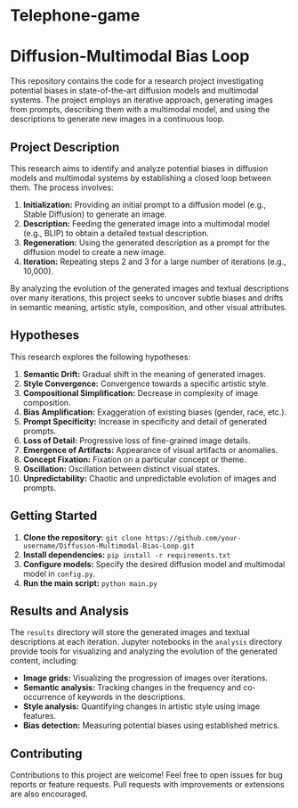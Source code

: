 # Telephone-game

# Diffusion-Multimodal Bias Loop

This repository contains the code for a research project investigating potential biases in state-of-the-art diffusion models and multimodal systems. The project employs an iterative approach, generating images from prompts, describing them with a multimodal model, and using the descriptions to generate new images in a continuous loop.

## Project Description

This research aims to identify and analyze potential biases in diffusion models and multimodal systems by establishing a closed loop between them. The process involves:

1. **Initialization:** Providing an initial prompt to a diffusion model (e.g., Stable Diffusion) to generate an image.
2. **Description:** Feeding the generated image into a multimodal model (e.g., BLIP) to obtain a detailed textual description.
3. **Regeneration:** Using the generated description as a prompt for the diffusion model to create a new image.
4. **Iteration:** Repeating steps 2 and 3 for a large number of iterations (e.g., 10,000).

By analyzing the evolution of the generated images and textual descriptions over many iterations, this project seeks to uncover subtle biases and drifts in semantic meaning, artistic style, composition, and other visual attributes.

## Hypotheses

This research explores the following hypotheses:

1. **Semantic Drift:**  Gradual shift in the meaning of generated images.
2. **Style Convergence:** Convergence towards a specific artistic style.
3. **Compositional Simplification:** Decrease in complexity of image composition.
4. **Bias Amplification:** Exaggeration of existing biases (gender, race, etc.).
5. **Prompt Specificity:** Increase in specificity and detail of generated prompts.
6. **Loss of Detail:** Progressive loss of fine-grained image details.
7. **Emergence of Artifacts:** Appearance of visual artifacts or anomalies.
8. **Concept Fixation:** Fixation on a particular concept or theme.
9. **Oscillation:** Oscillation between distinct visual states.
10. **Unpredictability:** Chaotic and unpredictable evolution of images and prompts.

## Getting Started

1. **Clone the repository:** `git clone https://github.com/your-username/Diffusion-Multimodal-Bias-Loop.git`
2. **Install dependencies:** `pip install -r requirements.txt`
3. **Configure models:**  Specify the desired diffusion model and multimodal model in `config.py`.
4. **Run the main script:** `python main.py`

## Results and Analysis

The `results` directory will store the generated images and textual descriptions at each iteration. Jupyter notebooks in the `analysis` directory provide tools for visualizing and analyzing the evolution of the generated content, including:

* **Image grids:** Visualizing the progression of images over iterations.
* **Semantic analysis:** Tracking changes in the frequency and co-occurrence of keywords in the descriptions.
* **Style analysis:** Quantifying changes in artistic style using image features.
* **Bias detection:** Measuring potential biases using established metrics.

## Contributing

Contributions to this project are welcome! Feel free to open issues for bug reports or feature requests. Pull requests with improvements or extensions are also encouraged.
